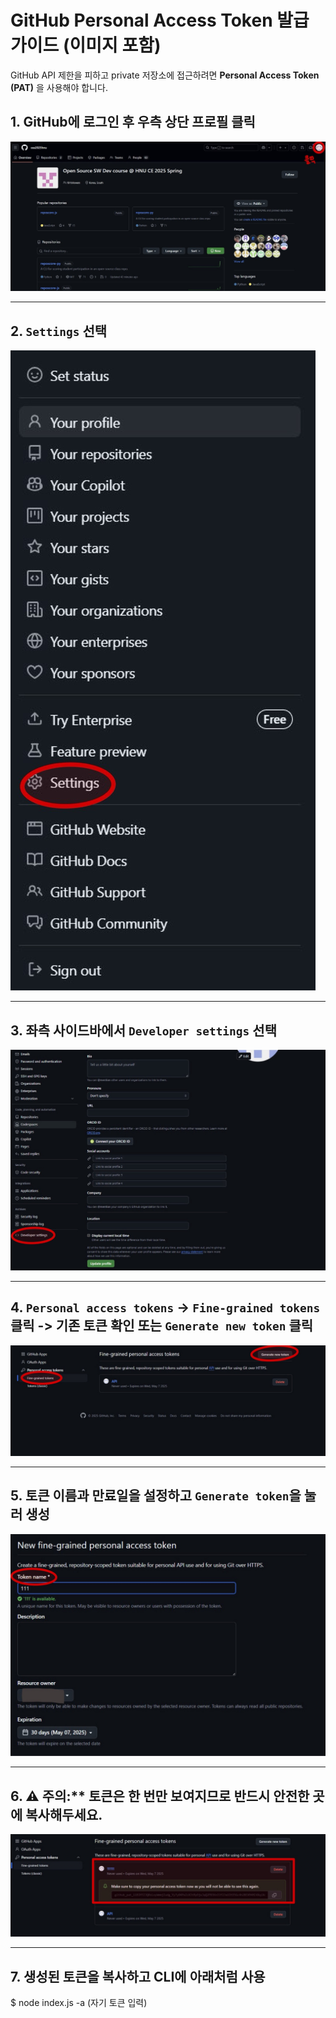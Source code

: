 # GitHub Personal Access Token 발급 가이드 (이미지 포함)

GitHub API 제한을 피하고 private 저장소에 접근하려면 **Personal Access Token (PAT)** 을 사용해야 합니다.

## 1. GitHub에 로그인 후 우측 상단 프로필 클릭 

![step1](1.jpg)

---

## 2. `Settings` 선택

![step2](2.jpg)

---

## 3. 좌측 사이드바에서 `Developer settings` 선택

![step3](3.jpg)

---

## 4.  `Personal access tokens` → `Fine-grained tokens` 클릭 -> 기존 토큰 확인 또는 `Generate new token` 클릭

![step4](4.jpg)

---

## 5. 토큰 이름과 만료일을 설정하고 `Generate token`을 눌러 생성

![step5](5.jpg)

---

## 6. ⚠️ 주의:** 토큰은 **한 번만** 보여지므로 반드시 안전한 곳에 복사해두세요.

![step6](6.jpg)

---

## 7. 생성된 토큰을 복사하고 CLI에 아래처럼 사용

$ node index.js -a (자기 토큰 입력)

